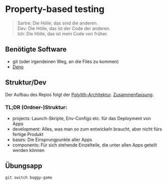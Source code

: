 # Property-based testing

> Sartre: Die Hölle, das sind die anderen.  
> Dev: Die Hölle, das ist der Code der anderen.  
> Ich: Die Hölle, das ist mein Code von früher.

## Benötigte Software

- git (oder irgendeinen Weg, an die Files zu kommen)
- [Deno](https://deno.com/)

## Struktur/Dev

Der Aufbau des Repos folgt der [Polylith-Architektur](https://polylith.gitbook.io/polylith/). [Zusammenfassung](https://davidvujic.github.io/python-polylith-docs/workspace/).

### TL;DR (Ordner-)Struktur:

- projects: Launch-Skripte, Env-Configs etc. für das Deployment von Apps
- development: Alles, was man so zum entwickeln braucht, aber nicht fürs fertige Produkt
- bases: Die Einsprungpunkte aller Apps
- components: Für sich stehende Einzelteile, die unter allen Apps geteilt werden können

## Übungsapp

`git switch buggy-game`
